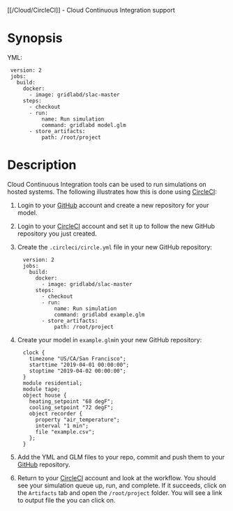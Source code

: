 [[/Cloud/CircleCI]] - Cloud Continuous Integration support

# Synopsis
YML:
~~~
 version: 2
 jobs:
   build:
     docker:
       - image: gridlabd/slac-master
     steps:
       - checkout
       - run:
           name: Run simulation
           command: gridlabd model.glm
       - store_artifacts:
           path: /root/project
~~~

# Description

Cloud Continuous Integration tools can be used to run simulations on hosted systems.  The following illustrates how this is done using [CircleCI](https://circleci.com/):

1. Login to your [GitHub](https://github.com/) account and create a new repository for your model.  

2. Login to your [CircleCI](https://circleci.com/) account and set it up to follow the new GitHub repository you just created.

3. Create the `.circleci/circle.yml` file in your new GitHub repository:

~~~
     version: 2
     jobs:
       build:
         docker:
           - image: gridlabd/slac-master
         steps:
           - checkout
           - run:
               name: Run simulation
               command: gridlabd example.glm
           - store_artifacts:
               path: /root/project
~~~

4. Create your model in `example.glm`in your new GitHub repository:

~~~
     clock {
       timezone "US/CA/San Francisco";
       starttime "2019-04-01 00:00:00";
       stoptime "2019-04-02 00:00:00";
     }
     module residential;
     module tape;
     object house {
       heating_setpoint "68 degF";
       cooling_setpoint "72 degF";
       object recorder {
         property "air_temperature";
         interval "1 min";
         file "example.csv";
       };
     }
~~~

5. Add the YML and GLM files to your repo, commit and push them to your [GitHub](https://github.com/) repository.

6. Return to your [CircleCI](https://circleci.com/) account and look at the workflow. You should see your simulation queue up, run, and complete.  If it succeeds, click on the `Artifacts` tab and open the `/root/project` folder. You will see a link to output file the you can click on.



